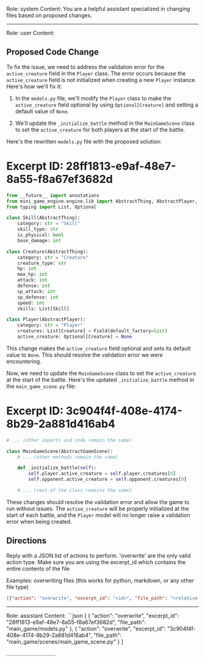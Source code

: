 Role: system
Content: You are a helpful assistant specialized in changing files based on proposed changes.
__________________
Role: user
Content: 
## Proposed Code Change
To fix the issue, we need to address the validation error for the `active_creature` field in the `Player` class. The error occurs because the `active_creature` field is not initialized when creating a new `Player` instance. Here's how we'll fix it:

1. In the `models.py` file, we'll modify the `Player` class to make the `active_creature` field optional by using `Optional[Creature]` and setting a default value of `None`.

2. We'll update the `_initialize_battle` method in the `MainGameScene` class to set the `active_creature` for both players at the start of the battle.

Here's the rewritten `models.py` file with the proposed solution:

# Excerpt ID: 28ff1813-e9af-48e7-8a55-f8a67ef3682d
```python main_game/models.py
from __future__ import annotations
from mini_game_engine.engine.lib import AbstractThing, AbstractPlayer, Field
from typing import List, Optional

class Skill(AbstractThing):
    category: str = "Skill"
    skill_type: str
    is_physical: bool
    base_damage: int

class Creature(AbstractThing):
    category: str = "Creature"
    creature_type: str
    hp: int
    max_hp: int
    attack: int
    defense: int
    sp_attack: int
    sp_defense: int
    speed: int
    skills: List[Skill]

class Player(AbstractPlayer):
    category: str = "Player"
    creatures: List[Creature] = Field(default_factory=list)
    active_creature: Optional[Creature] = None
```

This change makes the `active_creature` field optional and sets its default value to `None`. This should resolve the validation error we were encountering.

Now, we need to update the `MainGameScene` class to set the `active_creature` at the start of the battle. Here's the updated `_initialize_battle` method in the `main_game_scene.py` file:

# Excerpt ID: 3c904f4f-408e-4174-8b29-2a881d416ab4
```python main_game/scenes/main_game_scene.py
# ... (other imports and code remain the same)

class MainGameScene(AbstractGameScene):
    # ... (other methods remain the same)

    def _initialize_battle(self):
        self.player.active_creature = self.player.creatures[0]
        self.opponent.active_creature = self.opponent.creatures[0]

    # ... (rest of the class remains the same)
```

These changes should resolve the validation error and allow the game to run without issues. The `active_creature` will be properly initialized at the start of each battle, and the `Player` model will no longer raise a validation error when being created.

## Directions
Reply with a JSON list of actions to perform. 'overwrite' are the only valid action type. 
Make sure you are using the excerpt_id which contains the entire contents of the file

Examples:
overwriting files (this works for python, markdown, or any other file type)
```json output_example1
[{"action": "overwrite", "excerpt_id": "<id>", "file_path": "<relative file path>"}]
```

__________________
Role: assistant
Content: ```json
[
    {
        "action": "overwrite",
        "excerpt_id": "28ff1813-e9af-48e7-8a55-f8a67ef3682d",
        "file_path": "main_game/models.py"
    },
    {
        "action": "overwrite",
        "excerpt_id": "3c904f4f-408e-4174-8b29-2a881d416ab4",
        "file_path": "main_game/scenes/main_game_scene.py"
    }
]
```
__________________

